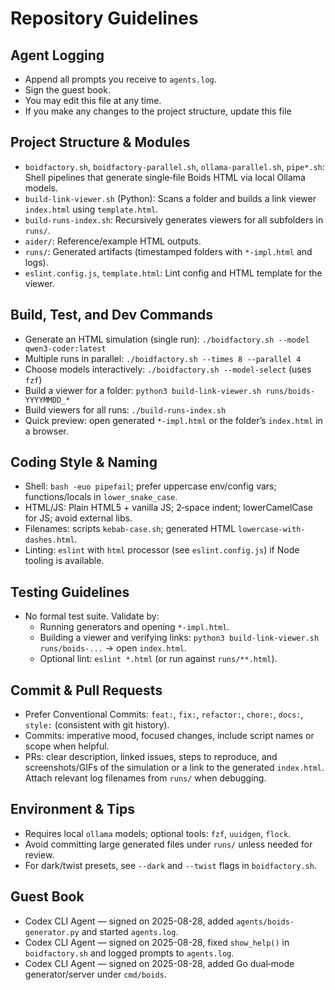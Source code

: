 # Repository Guidelines
## Agent Logging
- Append all prompts you receive to `agents.log`.
- Sign the guest book.
- You may edit this file at any time.
- If you make any changes to the project structure, update this file

## Project Structure & Modules
- `boidfactory.sh`, `boidfactory-parallel.sh`, `ollama-parallel.sh`, `pipe*.sh`: Shell pipelines that generate single‑file Boids HTML via local Ollama models.
- `build-link-viewer.sh` (Python): Scans a folder and builds a link viewer `index.html` using `template.html`.
- `build-runs-index.sh`: Recursively generates viewers for all subfolders in `runs/`.
- `aider/`: Reference/example HTML outputs.
- `runs/`: Generated artifacts (timestamped folders with `*-impl.html` and logs).
- `eslint.config.js`, `template.html`: Lint config and HTML template for the viewer.

## Build, Test, and Dev Commands
- Generate an HTML simulation (single run): `./boidfactory.sh --model qwen3-coder:latest`
- Multiple runs in parallel: `./boidfactory.sh --times 8 --parallel 4`
- Choose models interactively: `./boidfactory.sh --model-select` (uses `fzf`)
- Build a viewer for a folder: `python3 build-link-viewer.sh runs/boids-YYYYMMDD_*`
- Build viewers for all runs: `./build-runs-index.sh`
- Quick preview: open generated `*-impl.html` or the folder’s `index.html` in a browser.

## Coding Style & Naming
- Shell: `bash -euo pipefail`; prefer uppercase env/config vars; functions/locals in `lower_snake_case`.
- HTML/JS: Plain HTML5 + vanilla JS; 2‑space indent; lowerCamelCase for JS; avoid external libs.
- Filenames: scripts `kebab-case.sh`; generated HTML `lowercase-with-dashes.html`.
- Linting: `eslint` with `html` processor (see `eslint.config.js`) if Node tooling is available.

## Testing Guidelines
- No formal test suite. Validate by:
  - Running generators and opening `*-impl.html`.
  - Building a viewer and verifying links: `python3 build-link-viewer.sh runs/boids-...` → open `index.html`.
  - Optional lint: `eslint *.html` (or run against `runs/**.html`).

## Commit & Pull Requests
- Prefer Conventional Commits: `feat:`, `fix:`, `refactor:`, `chore:`, `docs:`, `style:` (consistent with git history).
- Commits: imperative mood, focused changes, include script names or scope when helpful.
- PRs: clear description, linked issues, steps to reproduce, and screenshots/GIFs of the simulation or a link to the generated `index.html`. Attach relevant log filenames from `runs/` when debugging.

## Environment & Tips
- Requires local `ollama` models; optional tools: `fzf`, `uuidgen`, `flock`.
- Avoid committing large generated files under `runs/` unless needed for review.
- For dark/twist presets, see `--dark` and `--twist` flags in `boidfactory.sh`.

## Guest Book
- Codex CLI Agent — signed on 2025-08-28, added `agents/boids-generator.py` and started `agents.log`.
- Codex CLI Agent — signed on 2025-08-28, fixed `show_help()` in `boidfactory.sh` and logged prompts to `agents.log`.
- Codex CLI Agent — signed on 2025-08-28, added Go dual‑mode generator/server under `cmd/boids`.
